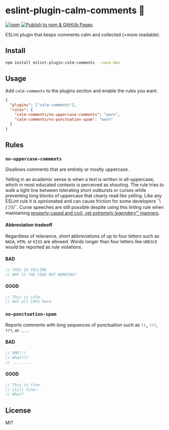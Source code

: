 # eslint-plugin-calm-comments 💌

[![npm](https://img.shields.io/npm/v/eslint-plugin-calm-comments.svg)](https://www.npmjs.com/package/eslint-plugin-calm-comments)
[![Publish to npm & GitHUb Pages](https://github.com/gekkedev/eslint-plugin-calm-comments/actions/workflows/publish.yml/badge.svg)](https://github.com/gekkedev/eslint-plugin-calm-comments/actions/workflows/publish.yml)

ESLint plugin that keeps comments calm and collected (=more readable).

## Install

```bash
npm install eslint-plugin-calm-comments --save-dev
```

## Usage

Add `calm-comments` to the plugins section and enable the rules you want.

```json
{
  "plugins": ["calm-comments"],
  "rules": {
    "calm-comments/no-uppercase-comments": "warn",
    "calm-comments/no-punctuation-spam": "warn"
  }
}
```

## Rules

### `no-uppercase-comments`
Disallows comments that are entirely or mostly uppercase.

Yelling in an academic sense is when a text is written in all-uppercase, which
in most educated contexts is perceived as shouting. The rule tries to walk a
tight line between tolerating short outbursts or curses while preventing long
blocks of uppercase that clearly read like yelling. Like any ESLint rule it is
opinionated and can cause friction for some developers ¯\\_(ツ)_/¯. Curse speeches are still possible despite using this linting rule when maintaining [properly-cased and civil, yet *extremely legendary*™️ manners](https://github.com/gco/xee/blob/4fa3a6d609dd72b8493e52a68f316f7a02903276/XeePhotoshopLoader.m#L108).

#### Abbreviation tradeoff
Regardless of relevance, short abbreviations of up to four
letters such as `NASA`, `HTML` or `KISS` are allowed. Words longer than four
letters like `UNESCO` would be reported as rule violations.

#### BAD
```js
// THIS IS YELLING
// WHY IS THE CODE NOT WORKING?
```

#### GOOD
```js
// This is calm.
// Not all CAPS here.
```

### `no-punctuation-spam`
Reports comments with long sequences of punctuation such as `!!`,, `!!!`, `???`, or `...`.

#### BAD
```js
// OMG!!!
// What???
// ........
```

#### GOOD
```js
// This is fine.
// still fine!
// What?
```

## License

MIT
